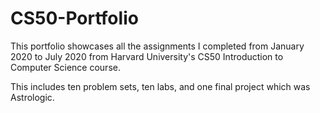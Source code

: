 # CS50-Portfolio
This portfolio showcases all the assignments I completed from January 2020 to July 2020 from Harvard University's CS50 Introduction to Computer Science course.

This includes ten problem sets, ten labs, and one final project which was Astrologic.
